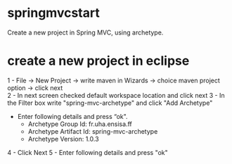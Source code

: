 # springmvcstart
Create a new project in Spring MVC, using archetype.


# create a new project in eclipse
1 - File -> New Project -> write maven in Wizards -> choice maven project option -> click next<br />
2 - In next screen checked default workspace location and click next
3 - In the Filter box write "spring-mvc-archetype" and click "Add Archetype"
  - Enter following details and press “ok".
    - Archetype Group Id: fr.uha.ensisa.ff
    - Archetype Artifact Id: spring-mvc-archetype
    - Archetype Version: 1.0.3
    
4 - Click Next 
5 - Enter following details and press "ok"


